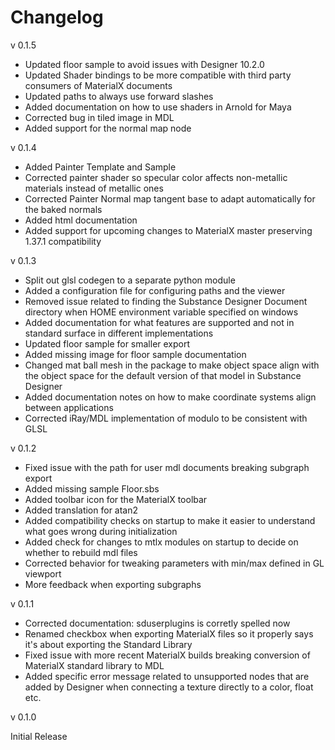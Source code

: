 # Changelog
v 0.1.5
* Updated floor sample to avoid issues with Designer 10.2.0
* Updated Shader bindings to be more compatible with third
  party consumers of MaterialX documents
* Updated paths to always use forward slashes
* Added documentation on how to use shaders in Arnold for Maya 
* Corrected bug in tiled image in MDL
* Added support for the normal map node

v 0.1.4

* Added Painter Template and Sample
* Corrected painter shader so specular color affects non-metallic materials instead of metallic ones
* Corrected Painter Normal map tangent base to adapt automatically for the baked normals
* Added html documentation
* Added support for upcoming changes to MaterialX master preserving 1.37.1 compatibility

v 0.1.3

* Split out glsl codegen to a separate python module
* Added a configuration file for configuring paths and the viewer
* Removed issue related to finding the Substance Designer Document directory when HOME environment variable specified on windows
* Added documentation for what features are supported and not in standard surface in different implementations
* Updated floor sample for smaller export
* Added missing image for floor sample documentation
* Changed mat ball mesh in the package to make object space align with the object
space for the default version of that model in Substance Designer
* Added documentation notes on how to make coordinate systems align between 
applications
* Corrected iRay/MDL implementation of modulo to be consistent with GLSL

v 0.1.2

* Fixed issue with the path for user mdl documents breaking subgraph export
* Added missing sample Floor.sbs
* Added toolbar icon for the MaterialX toolbar
* Added translation for atan2
* Added compatibility checks on startup to make it easier to understand what goes wrong during initialization
* Added check for changes to mtlx modules on startup to decide on whether to rebuild mdl files
* Corrected behavior for tweaking parameters with min/max defined in GL viewport
* More feedback when exporting subgraphs

v 0.1.1

* Corrected documentation: sduserplugins is corretly spelled now
* Renamed checkbox when exporting MaterialX files so it properly says it's about exporting the Standard Library
* Fixed issue with more recent MaterialX builds breaking conversion of MaterialX standard library to MDL
* Added specific error message related to unsupported nodes that are added by Designer when connecting a texture 
directly to a color, float etc.

v 0.1.0

Initial Release